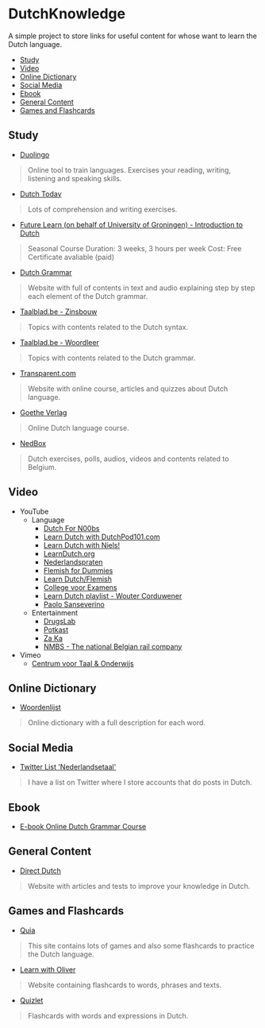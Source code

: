 # DutchKnowledge

A simple project to store links for useful content for whose want to learn the Dutch language.

<!-- toc -->
* [Study](#study)
* [Video](#video)
* [Online Dictionary](#online-dictionary)
* [Social Media](#social-media)
* [Ebook](#ebook)
* [General Content](#general-content)
* [Games and Flashcards](#games-and-flashcards)
<!-- toc stop -->

## Study
* [Duolingo](https://www.duolingo.com/course/nl-NL/en/Learn-Dutch-Online)
> Online tool to train languages. Exercises your reading, writing, listening and speaking skills.

* [Dutch Today](http://www.dutchtoday.com/)
> Lots of comprehension and writing exercises.

* [Future Learn (on behalf of University of Groningen) - Introduction to Dutch](https://www.futurelearn.com/courses/dutch)
> Seasonal Course
> Duration: 3 weeks, 3 hours per week
> Cost: Free
> Certificate avaliable (paid)

* [Dutch Grammar](http://www.dutchgrammar.com/en/?n=Grammar/DutchGrammar)
> Website with full of contents in text and audio explaining step by step each element of the Dutch grammar.

* [Taalblad.be - Zinsbouw](http://www.taalblad.be/zinsbouw)
> Topics with contents related to the Dutch syntax. 

* [Taalblad.be - Woordleer](http://www.taalblad.be/woordleer)
> Topics with contents related to the Dutch grammar. 

* [Transparent.com](http://www.transparent.com/learn-dutch//)
> Website with online course, articles and quizzes about Dutch language.

* [Goethe Verlag](http://www.goethe-verlag.com/learn-dutch-online.html)
> Online Dutch language course. 

* [NedBox](https://www.nedbox.be/)
> Dutch exercises, polls, audios, videos and contents related to Belgium.

## Video
* YouTube
    * Language
       * [Dutch For N00bs](https://www.youtube.com/channel/UCzvus5I2fyRns04E6ivBftg)
       * [Learn Dutch with DutchPod101.com](https://www.youtube.com/channel/UCY0BCa9cKhn-V1W52ALrR5Q)
       * [Learn Dutch with Niels!](https://www.youtube.com/channel/UCJ6AbMVnu9sBVraT6tLDmDA)
       * [LearnDutch.org](https://www.youtube.com/channel/UC2IYiaH8iDXjJHblQIYPAyw)
       * [Nederlandspraten](https://www.youtube.com/channel/UCiZCD7i0IDoeGA97Ifp5cSw)
       * [Flemish for Dummies](https://www.youtube.com/channel/UCmJU9HnrxqIKOBKD96FPNmQ)
       * [Learn Dutch/Flemish](https://www.youtube.com/channel/UC7PuHIsZ3PQHWMDXS8pyDcw)
       * [College voor Examens](https://www.youtube.com/user/CollegevoorExamens)
       * [Learn Dutch playlist - Wouter Corduwener](https://www.youtube.com/playlist?list=PLwQq8rc0T_HF2ba_qFdMHhxHZKIl7he_n)
       * [Paolo Sanseverino](https://www.youtube.com/channel/UC9pj96Qd964u6Fo-y9HR9Ag/videos)
    * Entertainment
       * [DrugsLab](https://www.youtube.com/channel/UCvRQKXtIGcK1yEnQ4Te8hWQ)
       * [Potkast](https://www.youtube.com/channel/UCxGrSxHd5mnWX2xyadO8iPg)
       * [Za Ka](https://www.youtube.com/channel/UCmtBbGtobfeWoHtDnbY9-kw)
       * [NMBS - The national Belgian rail company](https://www.youtube.com/user/NMBStv/)
* Vimeo
    * [Centrum voor Taal & Onderwijs](https://vimeo.com/user9451303)

## Online Dictionary
* [Woordenlijst](http://woordenlijst.org/)

> Online dictionary with a full description for each word.

## Social Media
* [Twitter List 'Nederlandsetaal'](https://twitter.com/FelipeMX/lists/NederlandseTaal)

> I have a list on Twitter where I store accounts that do posts in Dutch.

## Ebook
* [E-book Online Dutch Grammar Course](http://www.dutchgrammar.com/en/?n=Downloads.01)

## General Content
* [Direct Dutch](http://www.directdutch.com/)

> Website with articles and tests to improve your knowledge in Dutch.

## Games and Flashcards
* [Quia](https://www.quia.com/pages/dutchatstandby.html)
> This site contains lots of games and also some flashcards to practice the Dutch language.


* [Learn with Oliver](https://www.learnwitholiver.com/dutch/)
> Website containing flashcards to words, phrases and texts.


* [Quizlet](https://quizlet.com/subject/dutch/)
> Flashcards with words and expressions in Dutch.
